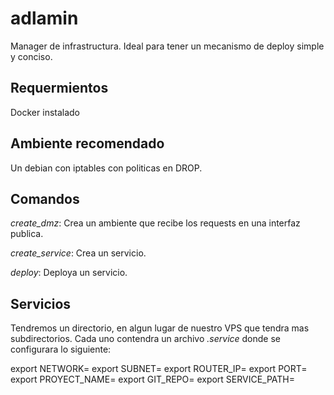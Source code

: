 # adlamin
Manager de infrastructura. Ideal para tener un mecanismo de deploy simple y conciso.

## Requermientos

Docker instalado

## Ambiente recomendado

Un debian con iptables con politicas en DROP.

## Comandos

*create_dmz*: Crea un ambiente que recibe los requests en una interfaz publica.

*create_service*: Crea un servicio.

*deploy*: Deploya un servicio.

## Servicios

Tendremos un directorio, en algun lugar de nuestro VPS que tendra mas subdirectorios. Cada uno contendra un archivo *.service* donde se configurara lo siguiente:

export NETWORK= 
export SUBNET=
export ROUTER_IP=
export PORT=
export PROYECT_NAME=
export GIT_REPO=
export SERVICE_PATH=
